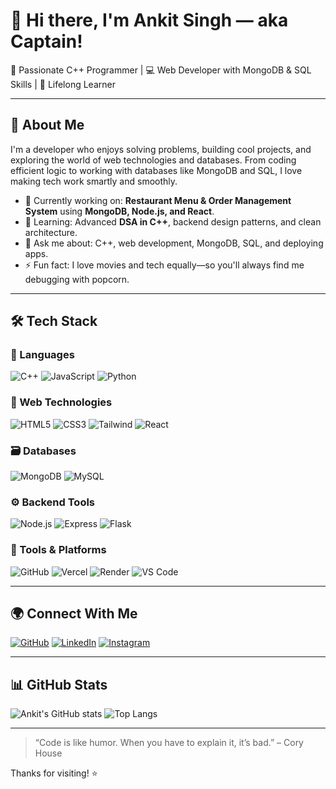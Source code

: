 # 👋 Hi there, I'm Ankit Singh — aka Captain!

🚀 Passionate C++ Programmer | 💻 Web Developer with MongoDB & SQL Skills | 🎯 Lifelong Learner

---

## 🧠 About Me

I'm a developer who enjoys solving problems, building cool projects, and exploring the world of web technologies and databases. From coding efficient logic to working with databases like MongoDB and SQL, I love making tech work smartly and smoothly.

- 🔭 Currently working on: **Restaurant Menu & Order Management System** using **MongoDB, Node.js, and React**.
- 🌱 Learning: Advanced **DSA in C++**, backend design patterns, and clean architecture.
- 💬 Ask me about: C++, web development, MongoDB, SQL, and deploying apps.
- ⚡ Fun fact: I love movies and tech equally—so you'll always find me debugging with popcorn.

---

## 🛠️ Tech Stack

### 🚀 Languages
![C++](https://img.shields.io/badge/C++-00599C?style=flat&logo=c%2B%2B&logoColor=white)
![JavaScript](https://img.shields.io/badge/JavaScript-F7DF1E?style=flat&logo=javascript&logoColor=black)
![Python](https://img.shields.io/badge/Python-3776AB?style=flat&logo=python&logoColor=white)

### 🧱 Web Technologies
![HTML5](https://img.shields.io/badge/HTML5-E34F26?style=flat&logo=html5&logoColor=white)
![CSS3](https://img.shields.io/badge/CSS3-1572B6?style=flat&logo=css3&logoColor=white)
![Tailwind](https://img.shields.io/badge/TailwindCSS-06B6D4?style=flat&logo=tailwind-css&logoColor=white)
![React](https://img.shields.io/badge/React-20232a?style=flat&logo=react&logoColor=61DAFB)

### 🗃️ Databases
![MongoDB](https://img.shields.io/badge/MongoDB-47A248?style=flat&logo=mongodb&logoColor=white)
![MySQL](https://img.shields.io/badge/MySQL-00758F?style=flat&logo=mysql&logoColor=white)

### ⚙️ Backend Tools
![Node.js](https://img.shields.io/badge/Node.js-339933?style=flat&logo=nodedotjs&logoColor=white)
![Express](https://img.shields.io/badge/Express.js-000000?style=flat&logo=express&logoColor=white)
![Flask](https://img.shields.io/badge/Flask-000000?style=flat&logo=flask&logoColor=white)

### 🔧 Tools & Platforms
![GitHub](https://img.shields.io/badge/GitHub-181717?style=flat&logo=github&logoColor=white)
![Vercel](https://img.shields.io/badge/Vercel-000000?style=flat&logo=vercel&logoColor=white)
![Render](https://img.shields.io/badge/Render-46E3B7?style=flat&logo=render&logoColor=black)
![VS Code](https://img.shields.io/badge/VSCode-007ACC?style=flat&logo=visual-studio-code&logoColor=white)

---

## 🌍 Connect With Me

[![GitHub](https://img.shields.io/badge/GitHub-181717?style=flat&logo=github&logoColor=white)](https://github.com/Iankitsinghak)
[![LinkedIn](https://img.shields.io/badge/LinkedIn-0A66C2?style=flat&logo=linkedin&logoColor=white)](https://linkedin.com/in/ankit-singh)
[![Instagram](https://img.shields.io/badge/Instagram-E4405F?style=flat&logo=instagram&logoColor=white)](https://instagram.com/ankit__singh__ak)

---

## 📊 GitHub Stats

![Ankit's GitHub stats](https://github-readme-stats.vercel.app/api?username=yourusername&show_icons=true&theme=dark)
![Top Langs](https://github-readme-stats.vercel.app/api/top-langs/?username=yourusername&layout=compact&theme=dark)

---

> “Code is like humor. When you have to explain it, it’s bad.” – Cory House

Thanks for visiting! ⭐
